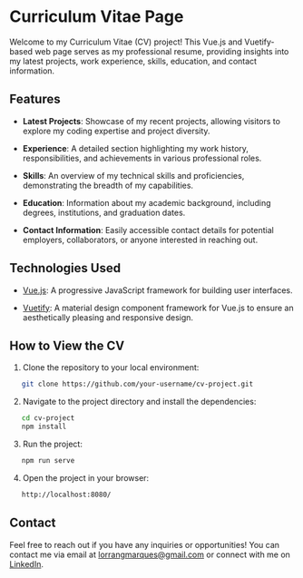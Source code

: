 # Curriculum Vitae Page

Welcome to my Curriculum Vitae (CV) project! This Vue.js and Vuetify-based web page serves as my professional resume, providing insights into my latest projects, work experience, skills, education, and contact information.

## Features

- **Latest Projects**: Showcase of my recent projects, allowing visitors to explore my coding expertise and project diversity.

- **Experience**: A detailed section highlighting my work history, responsibilities, and achievements in various professional roles.

- **Skills**: An overview of my technical skills and proficiencies, demonstrating the breadth of my capabilities.

- **Education**: Information about my academic background, including degrees, institutions, and graduation dates.

- **Contact Information**: Easily accessible contact details for potential employers, collaborators, or anyone interested in reaching out.

## Technologies Used

- [Vue.js](https://vuejs.org/): A progressive JavaScript framework for building user interfaces.

- [Vuetify](https://vuetifyjs.com/): A material design component framework for Vue.js to ensure an aesthetically pleasing and responsive design.

## How to View the CV

1. Clone the repository to your local environment:

```bash
   git clone https://github.com/your-username/cv-project.git
```

2. Navigate to the project directory and install the dependencies:

```bash
   cd cv-project
   npm install
```

3. Run the project:

```bash
   npm run serve
```

4. Open the project in your browser:

```bash
   http://localhost:8080/
```

## Contact

Feel free to reach out if you have any inquiries or opportunities! You can contact me via email at lorrangmarques@gmail.com or connect with me on [LinkedIn](https://www.linkedin.com/in/lgmarques/).